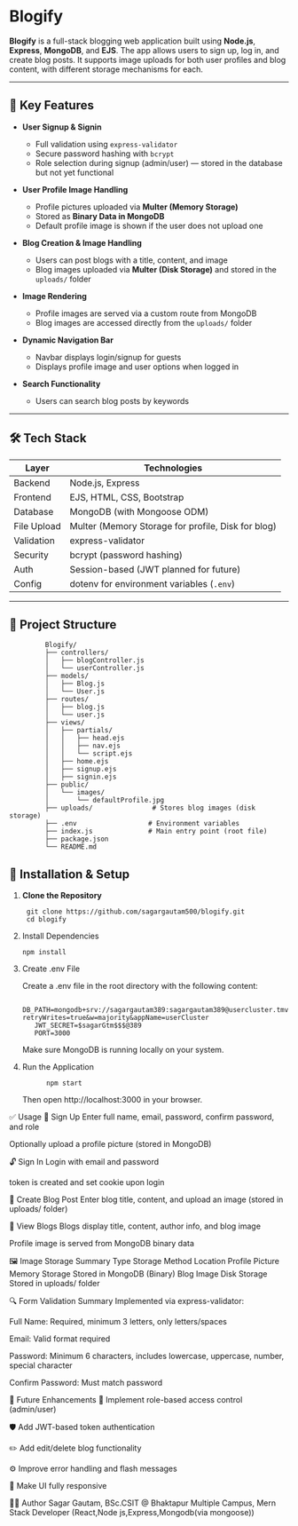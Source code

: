 # Blogify

**Blogify** is a full-stack blogging web application built using **Node.js**, **Express**, **MongoDB**, and **EJS**. The app allows users to sign up, log in, and create blog posts. It supports image uploads for both user profiles and blog content, with different storage mechanisms for each.

---

## 🔑 Key Features

- **User Signup & Signin**
  - Full validation using `express-validator`
  - Secure password hashing with `bcrypt`
  - Role selection during signup (admin/user) — stored in the database but not yet functional

- **User Profile Image Handling**
  - Profile pictures uploaded via **Multer (Memory Storage)**
  - Stored as **Binary Data in MongoDB**
  - Default profile image is shown if the user does not upload one

- **Blog Creation & Image Handling**
  - Users can post blogs with a title, content, and image
  - Blog images uploaded via **Multer (Disk Storage)** and stored in the `uploads/` folder

- **Image Rendering**
  - Profile images are served via a custom route from MongoDB
  - Blog images are accessed directly from the `uploads/` folder

- **Dynamic Navigation Bar**
  - Navbar displays login/signup for guests
  - Displays profile image and user options when logged in

- **Search Functionality**
  - Users can search blog posts by keywords

---

## 🛠️ Tech Stack

| Layer       | Technologies                                     |
|-------------|--------------------------------------------------|
| Backend     | Node.js, Express                                 |
| Frontend    | EJS, HTML, CSS, Bootstrap                        |
| Database    | MongoDB (with Mongoose ODM)                      |
| File Upload | Multer (Memory Storage for profile, Disk for blog) |
| Validation  | express-validator                                |
| Security    | bcrypt (password hashing)                        |
| Auth        | Session-based (JWT planned for future)           |
| Config      | dotenv for environment variables (`.env`)        |

---

## 📁 Project Structure

   
             Blogify/
             ├── controllers/
             │   ├── blogController.js
             │   └── userController.js
             ├── models/
             │   ├── Blog.js
             │   └── User.js
             ├── routes/
             │   ├── blog.js
             │   └── user.js
             ├── views/
             │   ├── partials/
             │   │   ├── head.ejs
             │   │   ├── nav.ejs
             │   │   └── script.ejs
             │   ├── home.ejs
             │   ├── signup.ejs
             │   ├── signin.ejs
             ├── public/
             │   └── images/
             │       └── defaultProfile.jpg
             ├── uploads/               # Stores blog images (disk storage)
             ├── .env                  # Environment variables
             ├── index.js              # Main entry point (root file)
             ├── package.json
             └── README.md



##  🔧    Installation & Setup

  1. **Clone the Repository**

   
          git clone https://github.com/sagargautam500/blogify.git
          cd blogify

2. Install Dependencies
   
       npm install
4. Create .env File
   
    Create a .env file in the root directory with the following content:
   
          DB_PATH=mongodb+srv://sagargautam389:sagargautam389@usercluster.tmvdaad.mongodb.net/blogify?retryWrites=true&w=majority&appName=userCluster
          JWT_SECRET=$sagarGtm$$$@389
          PORT=3000
    Make sure MongoDB is running locally on your system.

4. Run the Application
   
             npm start
      Then open http://localhost:3000 in your browser.

✅ Usage
🔐 Sign Up
Enter full name, email, password, confirm password, and role

Optionally upload a profile picture (stored in MongoDB)

🔓 Sign In
Login with email and password

token  is created and set cookie upon login

📝 Create Blog Post
Enter blog title, content, and upload an image (stored in uploads/ folder)

📄 View Blogs
Blogs display title, content, author info, and blog image

Profile image is served from MongoDB binary data

🖼️ Image Storage Summary
Type	Storage Method	Location
Profile Picture	Memory Storage	Stored in MongoDB (Binary)
Blog Image	Disk Storage	Stored in uploads/ folder

🔍 Form Validation Summary
Implemented via express-validator:

Full Name: Required, minimum 3 letters, only letters/spaces

Email: Valid format required

Password: Minimum 6 characters, includes lowercase, uppercase, number, special character

Confirm Password: Must match password

🔮 Future Enhancements
🔐 Implement role-based access control (admin/user)

🛡️ Add JWT-based token authentication

✏️ Add edit/delete blog functionality

⚙️ Improve error handling and flash messages

📱 Make UI fully responsive



👨‍💻 Author
Sagar Gautam,
BSc.CSIT @ Bhaktapur Multiple Campus,
Mern Stack Developer (React,Node js,Express,Mongodb(via mongoose))


